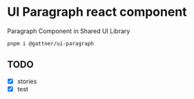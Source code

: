 # UI Paragraph react component

Paragraph Component in Shared UI Library

```shell
pnpm i @gattner/ui-paragraph
```

## TODO

- [X] stories
- [X] test
